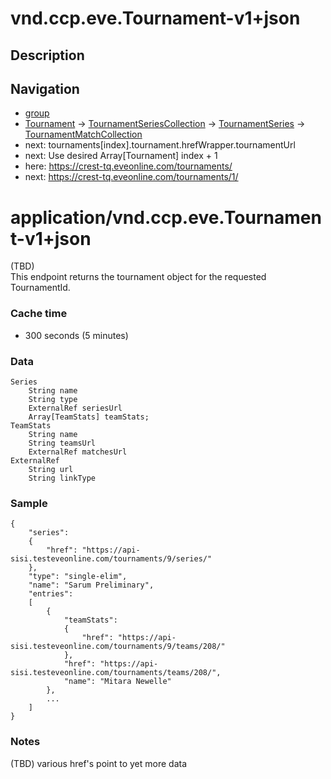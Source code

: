 # vnd.ccp.eve.Tournament-v1+json

## Description

## Navigation

* [group](tournamentGroup.md)
* [Tournament](tournament.md)  → [TournamentSeriesCollection](tournamentSeriesCollection.md) → [TournamentSeries](tournamentSeries.md) → [TournamentMatchCollection](tournamentMatchCollection.md)  
* next: tournaments[index].tournament.hrefWrapper.tournamentUrl
* next: Use desired Array[Tournament] index + 1
* here: https://crest-tq.eveonline.com/tournaments/
* next: https://crest-tq.eveonline.com/tournaments/1/
# application/vnd.ccp.eve.Tournament-v1+json

(TBD)  
This endpoint returns the tournament object for the requested TournamentId.

### Cache time

* 300 seconds (5 minutes)

### Data
    Series
        String name
        String type
        ExternalRef seriesUrl
        Array[TeamStats] teamStats; 
    TeamStats 
        String name 
        String teamsUrl
        ExternalRef matchesUrl 
    ExternalRef
        String url
        String linkType

### Sample

    {
		"series": 
		{
			"href": "https://api-sisi.testeveonline.com/tournaments/9/series/"
		}, 
		"type": "single-elim", 
		"name": "Sarum Preliminary", 
		"entries": 
		[
			{
				"teamStats": 
				{
					"href": "https://api-sisi.testeveonline.com/tournaments/9/teams/208/"
				}, 
				"href": "https://api-sisi.testeveonline.com/tournaments/teams/208/", 
				"name": "Mitara Newelle"
			}, 
			...
		]
	}
        		
### Notes
(TBD) various href's point to yet more data